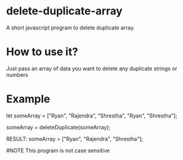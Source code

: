 # delete-duplicate-array
A short javascript program to delete duplicate array. 

# How to use it?
Just pass an array of data you want to delete any duplicate strings or numbers

# Example
  let someArray = ["Ryan", "Rajendra", "Shrestha", "Ryan", "Shrestha"];

  someArray = deleteDuplicate(someArray);

RESULT:
  someArray = ["Ryan", "Rajendra", "Shrestha"];

#NOTE
This program is not case sensitive 

